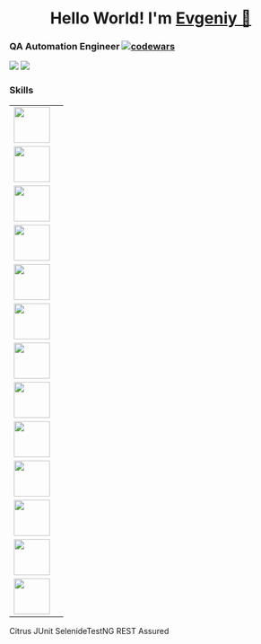 <h1 align="center">Hello World! I'm <a href="https://t.me/es_korepanov" target="_blank">Evgeniy 👋</a>

### QA Automation Engineer [![codewars](https://www.codewars.com/users/JarrettOswald/badges/small)](https://www.codewars.com/users/JarrettOswald)

![](https://github-profile-summary-cards.vercel.app/api/cards/profile-details?username=JarrettOswald&theme=solarized_dark)
![](https://github-profile-summary-cards.vercel.app/api/cards/most-commit-language?username=JarrettOswald&theme=solarized_dark)

### Skills
|                                                                                                     |     |
|:---------------------------------------------------------------------------------------------------:|:---:|
|<img height="64" width="64" src="https://cdn.jsdelivr.net/npm/simple-icons@v6/icons/java.svg" />     |
|<img height="64" width="64" src="https://cdn.jsdelivr.net/npm/simple-icons@v6/icons/gitlab.svg" />   |
|<img height="64" width="64" src="https://cdn.jsdelivr.net/npm/simple-icons@v6/icons/postgresql.svg"/>|
|<img height="64" width="64" src="https://cdn.jsdelivr.net/npm/simple-icons@v6/icons/spring.svg" />   |
|<img height="64" width="64" src="https://cdn.jsdelivr.net/npm/simple-icons@v6/icons/ubuntu.svg" />   |
|<img height="64" width="64" src="https://cdn.jsdelivr.net/npm/simple-icons@v6/icons/postman.svg" />  |
|<img height="64" width="64" src="https://cdn.jsdelivr.net/npm/simple-icons@v6/icons/javascript.svg"/>|
|<img height="64" width="64" src="https://cdn.jsdelivr.net/npm/simple-icons@v6/icons/jenkins.svg" />  |
|<img height="64" width="64" src="https://cdn.jsdelivr.net/npm/simple-icons@v6/icons/puppeteer.svg" />|
|<img height="64" width="64" src="https://cdn.jsdelivr.net/npm/simple-icons@v6/icons/macos.svg"/>     |
|<img height="64" width="64" src="https://cdn.jsdelivr.net/npm/simple-icons@v6/icons/docker.svg" />   |
|<img height="64" width="64" src="https://cdn.jsdelivr.net/npm/simple-icons@v6/icons/selenium.svg" /> |
|<img height="64" width="64" src="https://cdn.jsdelivr.net/npm/simple-icons@v6/icons/windows.svg" />  |


Citrus 
JUnit
SelenideTestNG
REST Assured